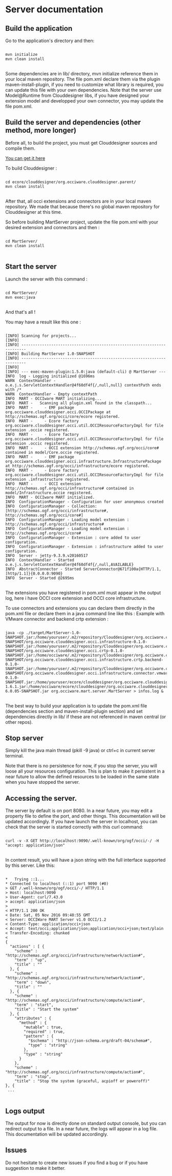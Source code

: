 # Server documentation

## Build the application
Go to the application's directory and then:
<pre>
<code>
mvn initialize
mvn clean install
</code>
</pre>

Some dependencies are in lib/ directory, mvn initialize reference them in your local maven repository.
The file pom.xml declare them via the plugin maven-install-plugin, if you need to customize what library is required, you can update this file with your own dependencies.
Note that the server use Model@Runtime from Clouddesigner libs, if you have designed your extension model and developped your own connector, you may update the file pom.xml.


## Build the server and dependencies (other method, more longer)
Before all, to build the project, you must get Clouddesigner sources and compile them.

[You can get it here](https://github.com/occiware/ecore)

To build Clouddesigner : 

<pre>
<code>
cd ecore/clouddesigner/org.occiware.clouddesigner.parent/
mvn clean install
</code>
</pre>

After that, all occi extensions and connectors are in your local maven repository. We made that because there's no global maven repository for Clouddesigner at this time.

So before building MartServer project, update the file pom.xml with your desired extension and connectors and then :

<pre>
<code>
cd MartServer/
mvn clean install
</code>
</pre>

## Start the server
Launch the server with this command : 

<pre>
<code>
cd MartServer/
mvn exec:java
</code>
</pre>
And that's all !

You may have a result like this one :

<pre>
<code>
[INFO] Scanning for projects...
[INFO] 
[INFO] ------------------------------------------------------------------------
[INFO] Building MartServer 1.0-SNAPSHOT
[INFO] ------------------------------------------------------------------------
[INFO] 
[INFO] --- exec-maven-plugin:1.5.0:java (default-cli) @ MartServer ---
INFO  log - Logging initialized @1696ms
WARN  ContextHandler - o.e.j.s.ServletContextHandler@4f60df4f{/,null,null} contextPath ends with /*
WARN  ContextHandler - Empty contextPath
INFO  MART - OCCIware MART initializing...
INFO  MART -   Scanning all plugin.xml found in the classpath...
INFO  MART -     - EMF package org.occiware.clouddesigner.occi.OCCIPackage at http://schemas.ogf.org/occi/core/ecore registered.
INFO  MART -     - Ecore factory org.occiware.clouddesigner.occi.util.OCCIResourceFactoryImpl for file extension .occie registered.
INFO  MART -     - Ecore factory org.occiware.clouddesigner.occi.util.OCCIResourceFactoryImpl for file extension .occic registered.
INFO  MART -     - OCCI extension http://schemas.ogf.org/occi/core# contained in model/Core.occie registered.
INFO  MART -     - EMF package org.occiware.clouddesigner.occi.infrastructure.InfrastructurePackage at http://schemas.ogf.org/occi/infrastructure/ecore registered.
INFO  MART -     - Ecore factory org.occiware.clouddesigner.occi.util.OCCIResourceFactoryImpl for file extension .infrastructure registered.
INFO  MART -     - OCCI extension http://schemas.ogf.org/occi/infrastructure# contained in model/Infrastructure.occie registered.
INFO  MART - OCCIware MART initialized.
INFO  ConfigurationManager - Configuration for user anonymous created
INFO  ConfigurationManager - Collection: [http://schemas.ogf.org/occi/infrastructure#, http://schemas.ogf.org/occi/core#]
INFO  ConfigurationManager - Loading model extension : http://schemas.ogf.org/occi/infrastructure#
INFO  ConfigurationManager - Loading model extension : http://schemas.ogf.org/occi/core#
INFO  ConfigurationManager - Extension : core added to user configuration.
INFO  ConfigurationManager - Extension : infrastructure added to user configuration.
INFO  Server - jetty-9.3.9.v20160517
INFO  ContextHandler - Started o.e.j.s.ServletContextHandler@4f60df4f{/,null,AVAILABLE}
INFO  AbstractConnector - Started ServerConnector@671f100a{HTTP/1.1,[http/1.1]}{0.0.0.0:9090}
INFO  Server - Started @2695ms
</code>
</pre>

The extensions you have registered in pom.xml must appear in the output log, here i have OCCI core extension and OCCI core infrastructure.

To use connectors and extensions you can declare them directly in the pom.xml file or declare them in a java command line like this :
Example with VMware connector and backend crtp extension :
<pre>
<code>
java -cp ./target/MartServer-1.0-SNAPSHOT.jar:/home/youruser/.m2/repository/Clouddesigner/org.occiware.clouddesigner.occi.infrastructure/0.1.0-SNAPSHOT/org.occiware.clouddesigner.occi.infrastructure-0.1.0-SNAPSHOT.jar:/home/youruser/.m2/repository/Clouddesigner/org.occiware.clouddesigner.occi.crtp/0.1.0-SNAPSHOT/org.occiware.clouddesigner.occi.crtp-0.1.0-SNAPSHOT.jar:/home/occiware/.m2/repository/Clouddesigner/org.occiware.clouddesigner.occi.infrastructure.crtp.backend/0.1.0-SNAPSHOT/org.occiware.clouddesigner.occi.infrastructure.crtp.backend-0.1.0-SNAPSHOT.jar:/home/youruser/.m2/repository/Clouddesigner/org.occiware.clouddesigner.occi.infrastructure.connector.vmware/0.1.0-SNAPSHOT/org.occiware.clouddesigner.occi.infrastructure.connector.vmware-0.1.0-SNAPSHOT.jar:/home/youruser/ecore/clouddesigner/org.occiware.clouddesigner.occi.infrastructure.connector.vmware/lib/dom4j-1.6.1.jar:/home/occiware/ecore/clouddesigner/org.occiware.clouddesigner.occi.infrastructure.connector.vmware/lib/yavijava-6.0.05-SNAPSHOT.jar org.occiware.mart.server.MartServer > infos.log &
</code>
</pre>

The best way to build your application is to update the pom.xml file (dependencies section and maven-install-plugin section) and set dependencies directly in lib/ if these are not referenced in maven central (or other repos).

## Stop server
Simply kill the java main thread (pkill -9 java) or ctrl+c in current server terminal.

Note that there is no persistence for now, if you stop the server, you will loose all your resources configuration.
This is plan to make it persistent in a near future to allow the defined resources to be loaded in the same state when you have stopped the server.

## Accessing the server.
The server by default is on port 8080. 
In a near future, you may edit a property file to define the port, and other things. This documentation will be updated accordingly.
If you have launch the server in localhost, you can check that the server is started correctly with this curl command:
<pre>
<code>
curl -v -X GET http://localhost:9090/.well-known/org/ogf/occi/-/ -H "accept: application/json"
</code>
</pre>

In content result, you will have a json string with the full interface supported by this server.
Like this:
<pre>
<code>
*   Trying ::1...
* Connected to localhost (::1) port 9090 (#0)
> GET /.well-known/org/ogf/occi/-/ HTTP/1.1
> Host: localhost:9090
> User-Agent: curl/7.43.0
> accept: application/json
> 
< HTTP/1.1 200 OK
< Date: Sat, 05 Nov 2016 09:48:55 GMT
< Server: OCCIWare MART Server v1.0 OCCI/1.2
< Content-Type: application/occi+json
< Accept: text/occi;application/json;application/occi+json;text/plain
< Transfer-Encoding: chunked
< 
{
  "actions" : [ {
    "scheme" : "http://schemas.ogf.org/occi/infrastructure/network/action#",
    "term" : "up",
    "title" : ""
  }, {
    "scheme" : "http://schemas.ogf.org/occi/infrastructure/network/action#",
    "term" : "down",
    "title" : ""
  }, {
    "scheme" : "http://schemas.ogf.org/occi/infrastructure/compute/action#",
    "term" : "start",
    "title" : "Start the system"
  }, {
    "attributes" : {
      "method" : {
        "mutable" : true,
        "required" : true,
        "pattern" : {
          "$schema" : "http://json-schema.org/draft-04/schema#",
          "type" : "string"
        },
        "type" : "string"
      }
    }, 
    "scheme" : "http://schemas.ogf.org/occi/infrastructure/compute/action#",
    "term" : "stop",
    "title" : "Stop the system (graceful, acpioff or poweroff)"
}, { 
 ... 
</code>
</pre>

## Logs output
The output for now is directly done on standard output console, but you can redirect output to a file.
In a near future, the logs will appear in a log file. This documentation will be updated accordingly.


## Issues
Do not hesitate to create new issues if you find a bug or if you have suggestion to make it better.
